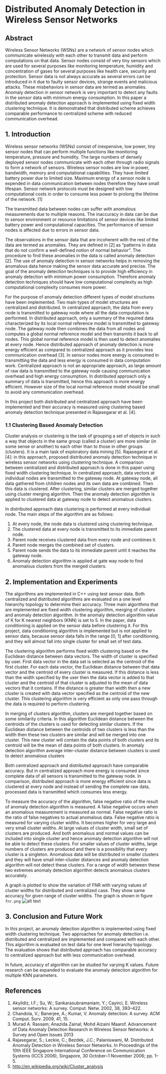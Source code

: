 # Distributed Anomaly Detection in Wireless Sensor Networks

## Abstract
Wireless Sensor Networks (WSNs) are a network of sensor nodes which communicate wirelessly with each other to transmit data and perform computations on that data. 
Sensor nodes consist of very tiny sensors which are used for several purposes like monitoring temperature, humidity and concentration of gases for 
several purposes like health care, security and protection. Sensor data is not always accurate as several errors can be introduced in it due to faulty sensor devices, 
strange events and malicious attacks. These misbehaviors in sensor data are termed as anomalies. Anomaly detection in sensor network is very important to detect any faults 
in the sensor data with minimum energy consumption. In this paper a distributed anomaly detection approach is implemented using fixed width clustering technique. 
It is demonstrated that distributed scheme achieves comparable performance to centralized scheme with reduced communication overhead. 

## 1. Introduction
Wireless sensor networks (WSNs) consist of inexpensive, low power, tiny sensor nodes that can perform multiple functions like monitoring temperature, pressure and humidity. The large numbers of densely deployed sensor nodes communicate with each other through radio signals to form a network of sensors.
Wireless sensor nodes are low in power, bandwidth, memory and computational capabilities. They have limited battery power due to limited size. Maximum energy of a sensor node is expended in data communication between nodes therefore they have small lifespan. Sensor network protocols must be designed with low computational costs in order to consume less power to prolong the lifetime of the network. [1]

The transmitted data between nodes can suffer with anomalous measurements due to multiple reasons. 
The inaccuracy in data can be due to sensor environment or resource limitations of sensor devices like limited battery power and computational capacities. 
The performance of sensor nodes is affected due to errors in sensor data.

The observations in the sensor data that are incoherent with the rest of the data are termed as anomalies. 
They are defined in [2] as “patterns in data that do not confirm a well-defined notion of normal behavior”. 
The procedure to find these anomalies in the data is called anomaly detection [2]. The use of anomaly detection in sensor networks helps in removing the anomalous data 
hence making the sensor data accurate and precise. 
The goal of the anomaly detection techniques is to provide high efficiency in anomaly detection with minimum power consumption. 
Therefore anomaly detection techniques should have low computational complexity as high computational complexity consumes more power.

For the purpose of anomaly detection different types of model structures have been implemented. Two main types of model structures are centralized and distributed. In centralized approach, the data from every node is transmitted to gateway node where all the data computation is performed. In distributed approach, only a summary of the required data characterized by its local normal reference model is transmitted to gateway node. The gateway node then combines the data from all nodes and computes a global normal reference model and then transmits it back to all nodes. This global normal reference model is then used to detect anomalies at every node. Hence distributed approach of anomaly detection is more energy efficient as compared to centralized approach as it provides less communication overhead [3]. In sensor nodes more energy is consumed in transmitting the data and less energy is consumed in data computation work. Centralized approach is not an appropriate approach, as large amount of raw data is transmitted to the gateway node causing communication overhead and high energy consumption. In distributed approach only a summary of data is transmitted, hence this approach is more energy efficient. However size of the local normal reference model should be small to avoid any communication overhead.

In this project both distributed and centralized approach have been implemented and their accuracy is measured using clustering based anomaly detection technique presented in Rajasegarar et al. [4].

### 1.1 Clustering Based Anomaly Detection
Cluster analysis or clustering is the task of grouping a set of objects in such a way that objects in the same group (called a cluster) are more similar (in some sense or another) to each other than to those in other groups (clusters). It is a main task of exploratory data mining [5].
Rajasegarar et al. [4]: in this approach, proposed distributed anomaly detection technique in wireless sensor networks using clustering technique. A comparison between centralized and distributed approach is done in this paper using fixed width clustering technique. 
In centralized approach, data vectors at individual nodes are transmitted to the gateway node. At gateway node, all data gathered from children nodes and its own data are combined. Then this data is clustered. After clustering, similar clusters are merged together using cluster merging algorithm. Then the anomaly detection algorithm is applied to clustered data at gateway node to detect anomalous clusters. 

In distributed approach data clustering is performed at every individual node.
The main steps of the algorithm are as follows:
1.	At every node, the node data is clustered using clustering technique.
2.	The clustered data at every node is transmitted to its immediate parent node.
3.	Parent node receives clustered data from every node and combines it.
4.	Parent node merges the combined set of clusters. 
5.	Parent node sends the data to its immediate parent until it reaches the gateway node.
6.	Anomaly detection algorithm is applied at gate way node to find anomalous clusters from the merged clusters. 

## 2. Implementation and Experiments
The algorithms are implemented in C++ using test sensor data. Both centralized and distributed algorithms are evaluated on a one level hierarchy topology to determine their accuracy. 
Three main algorithms that are implemented are fixed width clustering algorithm, merging of clusters and anomaly detection algorithm. In the anomaly detection algorithm value of K for K nearest neighbors (KNN) is set to 5. In the paper, data conditioning is applied on the sensor data before clustering it. For this project, data conditioning algorithm is implemented but is not applied to sensor data, because sensor data falls in the range [0, 1] after conditioning, and they will almost fall into single cluster for small set of test data.

The clustering algorithm performs fixed width clustering based on the Euclidean distance between data vectors. The width of cluster is specified by user. First data vector in the data set is selected as the centroid of the first cluster. For each data vector, the Euclidean distance between that data vector and the centroid of every cluster is measured. If this distance is less than the width specified by the user then the data vector is added to that cluster and the centroid of that cluster is adjusted to the mean of data vectors that it contains. If the distance is greater than width then a new cluster is created with data vector specified as the centroid of the new cluster. This clustering algorithm is very efficient as only one pass through the data is required to perform clustering.

In merging of clusters algorithm, clusters are merged together based on some similarity criteria. In this algorithm Euclidean distance between the centroids of the clusters is used for detecting similar clusters. If the Euclidean distance between the centroids of two clusters is less than the width then these two clusters are similar and will be merged into one cluster. This new cluster will contain the data points of both clusters and its centroid will be the mean of data points of both clusters.
In anomaly detection algorithm average inter-cluster distance between clusters is used to detect anomalous clusters

Both centralized approach and distributed approach have comparable accuracy. But in centralized approach more energy is consumed since complete data of all sensors is transmitted to the gateway node. In comparison, distributed approach is more energy efficient since data is clustered at every node and instead of sending the complete raw data, processed data is transmitted which consumes less energy.

To measure the accuracy of the algorithm, false negative ratio of the result of anomaly detection algorithm is measured. A false negative occurs when an anomalous measurement is measured as normal. False negative ratio is the ratio of false negatives to actual anomalous data. False negative ratio is measured for varying cluster widths. It becomes higher for very large and very small cluster widths. At large values of cluster width, small set of clusters are produced. And both anomalous and normal values can be included into single cluster and hence anomaly detection algorithm will not be able to detect these clusters. For smaller values of cluster widths, large numbers of clusters are produced and there is a possibility that every cluster is a singleton. Anomalous data will be distributed in smaller clusters and they will have small inter-cluster distances and anomaly detection algorithm will not detect these clusters. For a range of width between these two extremes anomaly detection algorithm detects anomalous clusters accurately. 

A graph is plotted to show the variation of FNR with varying values of cluster widths for distributed and centralized case. 
They show same accuracy for given range of cluster widths. The graph is shown in figure `fnr.png`
![alt text](https://github.com/[AmmaraRazzaq]/[Anomaly-Detection]/blob/[master]/fnr.png?raw=true)

## 3. Conclusion and Future Work
In this project, an anomaly detection algorithm is implemented using fixed width clustering technique. Two approaches for anomaly detection i.e. distributed and centralized are implemented and compared with each other. This algorithm is evaluated on test data for one level hierarchy topology. 
The evaluation shows that distributed approach has comparable accuracy to centralized approach but with less communication overhead.

In future, accuracy of algorithm can be studied for varying K values. 
Future research can be expanded to evaluate the anomaly detection algorithm for multiple KNN parameters.

## References
1.	Akyildiz, I.F.; Su, W.; Sankarasubramaniam, Y.; Cayirci, E. Wireless sensor networks: A survey. Comput. Netw. 2002, 38, 393–422. 
2.	Chandola, V.; Banerjee, A.; Kumar, V. Anomaly detection: A survey. ACM Comput. Surv. 2009, 41, 15. 
3.	Murad A. Rassam; Anazida Zainal; Mohd Aizaini Maarof. Advancement of Data Anomaly Detection Research in Wireless Sensor Networks: A Survey and Open Issues 2013
4.	Rajasegarar, S.; Leckie, C.; Bezdek, J.C.; Palaniswami, M. Distributed Anomaly Detection in Wireless Sensor Networks. In Proceedings of the 10th IEEE Singapore International Conference on Communication Systems (ICCS 2006), Singapore, 30 October–1 November 2006; pp. 1–5.
5.	http://en.wikipedia.org/wiki/Cluster_analysis
